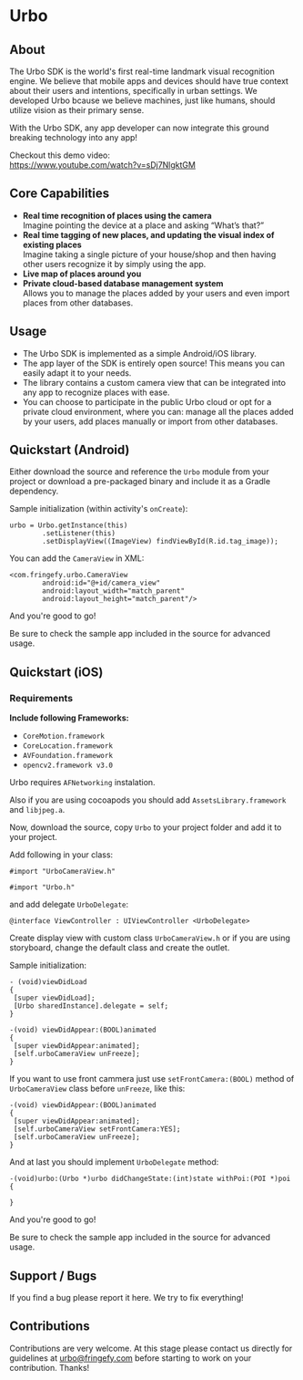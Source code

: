 # Urbo #
## About ##
The Urbo SDK is the world's first real-time landmark visual recognition engine. We believe that mobile apps and devices should have true context about their users and intentions, specifically in urban settings. We developed Urbo bcause we believe machines, just like humans, should utilize vision as their primary sense. 

With the Urbo SDK, any app developer can now integrate this ground breaking technology into any app! 

Checkout this demo video:  
  https://www.youtube.com/watch?v=sDj7NlgktGM

## Core Capabilities ##
* **Real time recognition of places using the camera**  
  Imagine pointing the device at a place and asking “What’s that?”
* **Real time tagging of new places, and updating the visual index of existing places**  
  Imagine taking a single picture of your house/shop and then having other users recognize it by simply using the app. 
* **Live map of places around you**
* **Private cloud-based database management system**  
  Allows you to manage the places added by your users and even import places from other databases.

## Usage ##
* The Urbo SDK is implemented as a simple Android/iOS library.
* The app layer of the SDK is entirely open source! This means you can easily adapt it to your needs.
* The library contains a custom camera view that can be integrated into any app to recognize places with ease.
* You can choose to participate in the public Urbo cloud or opt for a private cloud environment, where you can: manage all the places added by your users, add places manually or import from other databases.

## Quickstart (Android) ##
Either download the source and reference the `Urbo` module from your project or download a pre-packaged binary and include it as a Gradle dependency.

Sample initialization (within activity's `onCreate`):
```
urbo = Urbo.getInstance(this)
		.setListener(this)
		.setDisplayView((ImageView) findViewById(R.id.tag_image));
```
You can add the `CameraView` in XML:
```
<com.fringefy.urbo.CameraView
        android:id="@+id/camera_view"
        android:layout_width="match_parent"
        android:layout_height="match_parent"/>
```
And you're good to go!

Be sure to check the sample app included in the source for advanced usage.

## Quickstart (iOS) ##

### Requirements ###
**Include following Frameworks:**

* `CoreMotion.framework` 
* `CoreLocation.framework`
* `AVFoundation.framework`
* `opencv2.framework v3.0`

Urbo requires `AFNetworking` instalation.

Also if you are using cocoapods you should add `AssetsLibrary.framework` and `libjpeg.a`. 

Now, download the source, copy `Urbo` to your project folder and add it to your project.

Add following in your class:
```
#import "UrboCameraView.h"

#import "Urbo.h"
```
and add delegate `UrboDelegate`: 

```
@interface ViewController : UIViewController <UrboDelegate>
```

Create display view with custom class `UrboCameraView.h` or if you are using storyboard, change the default class and create the outlet.

Sample initialization:
```
- (void)viewDidLoad 
{
 [super viewDidLoad];
 [Urbo sharedInstance].delegate = self;
}

-(void) viewDidAppear:(BOOL)animated
{
 [super viewDidAppear:animated];
 [self.urboCameraView unFreeze];
}
```

If you want to use front cammera just use `setFrontCamera:(BOOL)` method of `UrboCameraView` class before `unFreeze`, like this:

```
-(void) viewDidAppear:(BOOL)animated
{
 [super viewDidAppear:animated];
 [self.urboCameraView setFrontCamera:YES];
 [self.urboCameraView unFreeze];
}
```

And at last you should implement `UrboDelegate` method:

```
-(void)urbo:(Urbo *)urbo didChangeState:(int)state withPoi:(POI *)poi
{

}
```

And you're good to go!

Be sure to check the sample app included in the source for advanced usage.


## Support / Bugs ##
If you find a bug please report it here. We try to fix everything!

## Contributions ##
Contributions are very welcome. At this stage please contact us directly for guidelines at [urbo@fringefy.com](mailto:urbo@fringefy.com) before starting to work on your contribution. Thanks!
